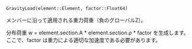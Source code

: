 ```
GravityLoad(element::Element, factor::Float64)
```

メンバーに沿って適用される重力荷重（負のグローバルZ）。

分布荷重 w = element.section.A * element.section.ρ * factor を生成します。ここで、factor は重力による適切な加速度である必要があります。
